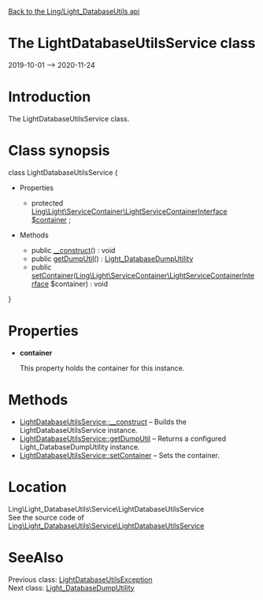 [Back to the Ling/Light_DatabaseUtils api](https://github.com/lingtalfi/Light_DatabaseUtils/blob/master/doc/api/Ling/Light_DatabaseUtils.md)



The LightDatabaseUtilsService class
================
2019-10-01 --> 2020-11-24






Introduction
============

The LightDatabaseUtilsService class.



Class synopsis
==============


class <span class="pl-k">LightDatabaseUtilsService</span>  {

- Properties
    - protected [Ling\Light\ServiceContainer\LightServiceContainerInterface](https://github.com/lingtalfi/Light/blob/master/doc/api/Ling/Light/ServiceContainer/LightServiceContainerInterface.md) [$container](#property-container) ;

- Methods
    - public [__construct](https://github.com/lingtalfi/Light_DatabaseUtils/blob/master/doc/api/Ling/Light_DatabaseUtils/Service/LightDatabaseUtilsService/__construct.md)() : void
    - public [getDumpUtil](https://github.com/lingtalfi/Light_DatabaseUtils/blob/master/doc/api/Ling/Light_DatabaseUtils/Service/LightDatabaseUtilsService/getDumpUtil.md)() : [Light_DatabaseDumpUtility](https://github.com/lingtalfi/Light_DatabaseUtils/blob/master/doc/api/Ling/Light_DatabaseUtils/Util/Light_DatabaseDumpUtility.md)
    - public [setContainer](https://github.com/lingtalfi/Light_DatabaseUtils/blob/master/doc/api/Ling/Light_DatabaseUtils/Service/LightDatabaseUtilsService/setContainer.md)([Ling\Light\ServiceContainer\LightServiceContainerInterface](https://github.com/lingtalfi/Light/blob/master/doc/api/Ling/Light/ServiceContainer/LightServiceContainerInterface.md) $container) : void

}




Properties
=============

- <span id="property-container"><b>container</b></span>

    This property holds the container for this instance.
    
    



Methods
==============

- [LightDatabaseUtilsService::__construct](https://github.com/lingtalfi/Light_DatabaseUtils/blob/master/doc/api/Ling/Light_DatabaseUtils/Service/LightDatabaseUtilsService/__construct.md) &ndash; Builds the LightDatabaseUtilsService instance.
- [LightDatabaseUtilsService::getDumpUtil](https://github.com/lingtalfi/Light_DatabaseUtils/blob/master/doc/api/Ling/Light_DatabaseUtils/Service/LightDatabaseUtilsService/getDumpUtil.md) &ndash; Returns a configured Light_DatabaseDumpUtility instance.
- [LightDatabaseUtilsService::setContainer](https://github.com/lingtalfi/Light_DatabaseUtils/blob/master/doc/api/Ling/Light_DatabaseUtils/Service/LightDatabaseUtilsService/setContainer.md) &ndash; Sets the container.





Location
=============
Ling\Light_DatabaseUtils\Service\LightDatabaseUtilsService<br>
See the source code of [Ling\Light_DatabaseUtils\Service\LightDatabaseUtilsService](https://github.com/lingtalfi/Light_DatabaseUtils/blob/master/Service/LightDatabaseUtilsService.php)



SeeAlso
==============
Previous class: [LightDatabaseUtilsException](https://github.com/lingtalfi/Light_DatabaseUtils/blob/master/doc/api/Ling/Light_DatabaseUtils/Exception/LightDatabaseUtilsException.md)<br>Next class: [Light_DatabaseDumpUtility](https://github.com/lingtalfi/Light_DatabaseUtils/blob/master/doc/api/Ling/Light_DatabaseUtils/Util/Light_DatabaseDumpUtility.md)<br>
